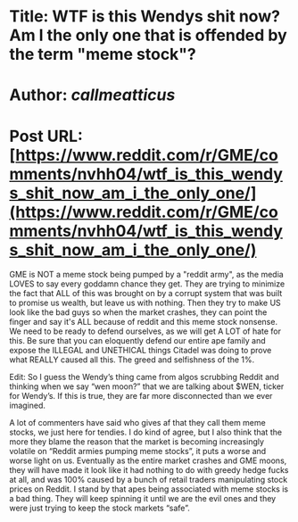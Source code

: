 # Title: WTF is this Wendys shit now? Am I the only one that is offended by the term "meme stock"?
# Author: _callmeatticus_
# Post URL: [https://www.reddit.com/r/GME/comments/nvhh04/wtf_is_this_wendys_shit_now_am_i_the_only_one/](https://www.reddit.com/r/GME/comments/nvhh04/wtf_is_this_wendys_shit_now_am_i_the_only_one/)


GME is NOT a meme stock being pumped by a "reddit army", as the media  LOVES to say every goddamn chance they get. They are trying to minimize  the fact that ALL of this was brought on by a corrupt system that was  built to promise us wealth, but leave us with nothing. Then they try to  make US look like the bad guys so when the market crashes, they can  point the finger and say it's ALL because of reddit and this meme stock  nonsense. We need to be ready to defend ourselves, as we will get A LOT  of hate for this. Be sure that you can eloquently defend our entire ape  family and expose the ILLEGAL and UNETHICAL things Citadel was doing to  prove what REALLY caused all this. The greed and selfishness of the 1%.

Edit: So I guess the Wendy’s thing came from algos scrubbing Reddit and thinking when we say “wen moon?” that we are talking about $WEN, ticker for Wendy’s. If this is true, they are far more disconnected than we ever imagined. 

A lot of commenters have said who gives af that they call them meme stocks, we just here for tendies. I do kind of agree, but I also think that the more they blame the reason that the market is becoming increasingly volatile on “Reddit armies pumping meme stocks”, it puts a worse and worse light on us. Eventually as the entire market crashes and GME moons, they will have made it look like it had nothing to do with greedy hedge fucks at all, and was 100% caused by a bunch of retail traders manipulating stock prices on Reddit. I stand by that apes being associated with meme stocks is a bad thing. They will keep spinning it until we are the evil ones and they were just trying to keep the stock markets “safe”.